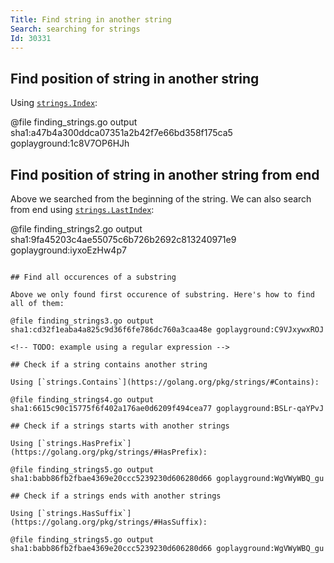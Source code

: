 ```yaml
---
Title: Find string in another string
Search: searching for strings
Id: 30331
---
```


## Find position of string in another string

Using [`strings.Index`](https://golang.org/pkg/strings/#Index):

@file finding_strings.go output sha1:a47b4a300ddca07351a2b42f7e66bd358f175ca5 goplayground:1c8V7OP6HJh

## Find position of string in another string from end

Above we searched from the beginning of the string. We can also search from end using [`strings.LastIndex`](https://golang.org/pkg/strings/#LastIndex):

@file finding_strings2.go output sha1:9fa45203c4ae55075c6b726b2692c813240971e9 goplayground:iyxoEzHw4p7
```

## Find all occurences of a substring

Above we only found first occurence of substring. Here's how to find all of them:

@file finding_strings3.go output sha1:cd32f1eaba4a825c9d36f6fe786dc760a3caa48e goplayground:C9VJxywxROJ

<!-- TODO: example using a regular expression -->

## Check if a string contains another string

Using [`strings.Contains`](https://golang.org/pkg/strings/#Contains):

@file finding_strings4.go output sha1:6615c90c15775f6f402a176ae0d6209f494cea77 goplayground:BSLr-qaYPvJ

## Check if a strings starts with another strings

Using [`strings.HasPrefix`](https://golang.org/pkg/strings/#HasPrefix):

@file finding_strings5.go output sha1:babb86fb2fbae4369e20ccc5239230d606280d66 goplayground:WgVWyWBQ_gu

## Check if a strings ends with another strings

Using [`strings.HasSuffix`](https://golang.org/pkg/strings/#HasSuffix):

@file finding_strings5.go output sha1:babb86fb2fbae4369e20ccc5239230d606280d66 goplayground:WgVWyWBQ_gu
